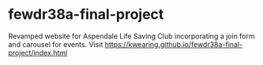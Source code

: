 # fewdr38a-final-project
Revamped website for Aspendale Life Saving Club incorporating a join form and carousel for events.
Visit https://kwearing.github.io/fewdr38a-final-project/index.html
